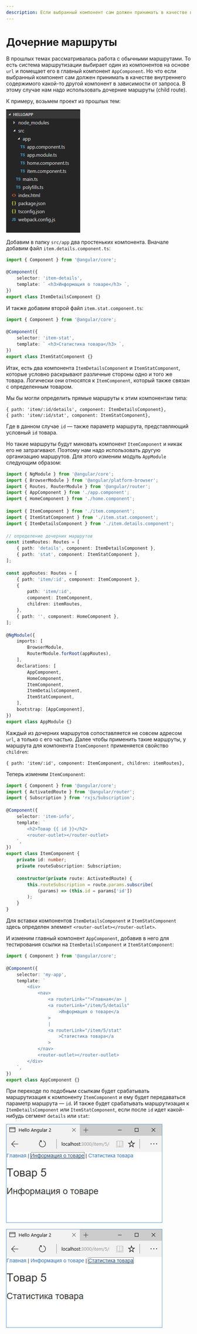 ```yaml
---
description: Если выбранный компонент сам должен принимать в качестве внутреннего содержимого какой-то другой компонент в зависимости от запроса. В этому случае нам надо использовать дочерние маршруты
---
```


# Дочерние маршруты

В прошлых темах рассматривалась работа с обычными маршрутами. То есть система маршрутизации выбирает один из компонентов на основе `url` и помещает его в главный компонент `AppComponent`. Но что если выбранный компонент сам должен принимать в качестве внутреннего содержимого какой-то другой компонент в зависимости от запроса. В этому случае нам надо использовать дочерние маршруты (child route).

К примеру, возьмем проект из прошлых тем:

![Структура проекта](child-route-1.png)

Добавим в папку `src/app` два простеньких компонента. Вначале добавим файл `item.details.component.ts`:

```typescript
import { Component } from '@angular/core';

@Component({
    selector: 'item-details',
    template: ` <h3>Информация о товаре</h3> `,
})
export class ItemDetailsComponent {}
```

И также добавим второй файл `item.stat.component.ts`:

```typescript
import { Component } from '@angular/core';

@Component({
    selector: 'item-stat',
    template: ` <h3>Статистика товара</h3> `,
})
export class ItemStatComponent {}
```

Итак, есть два компонента `ItemDetailsComponent` и `ItemStatComponent`, которые условно раскрывают различные стороны одно и того же товара. Логически они относятся к `ItemComponent`, который также связан с определенным товаром.

Мы бы могли определить прямые маршруты к этим компонентам типа:

```
{ path: 'item/:id/details', component: ItemDetailsComponent},
{ path: 'item/:id/stat', component: ItemStatComponent},
```

Где в данном случае `id` — также параметр маршрута, представляющий условный `id` товара.

Но такие маршруты будут миновать компонент `ItemComponent` и никак его не затрагивают. Поэтому нам надо использовать другую организацию маршрутов. Для этого изменим модуль `AppModule` следующим образом:

```typescript
import { NgModule } from '@angular/core';
import { BrowserModule } from '@angular/platform-browser';
import { Routes, RouterModule } from '@angular/router';
import { AppComponent } from './app.component';
import { HomeComponent } from './home.component';

import { ItemComponent } from './item.component';
import { ItemStatComponent } from './item.stat.component';
import { ItemDetailsComponent } from './item.details.component';

// определение дочерних маршрутов
const itemRoutes: Routes = [
    { path: 'details', component: ItemDetailsComponent },
    { path: 'stat', component: ItemStatComponent },
];

const appRoutes: Routes = [
    { path: 'item/:id', component: ItemComponent },
    {
        path: 'item/:id',
        component: ItemComponent,
        children: itemRoutes,
    },
    { path: '', component: HomeComponent },
];

@NgModule({
    imports: [
        BrowserModule,
        RouterModule.forRoot(appRoutes),
    ],
    declarations: [
        AppComponent,
        HomeComponent,
        ItemComponent,
        ItemDetailsComponent,
        ItemStatComponent,
    ],
    bootstrap: [AppComponent],
})
export class AppModule {}
```

Каждый из дочерних маршрутов сопоставляется не совсем адресом `url`, а только с его частью. Далее чтобы применить такие маршруты, у маршрута для компонента `ItemComponent` применяется свойство `children`:

```
{ path: 'item/:id', component: ItemComponent, children: itemRoutes},
```

Теперь изменим `ItemComponent`:

```typescript
import { Component } from '@angular/core';
import { ActivatedRoute } from '@angular/router';
import { Subscription } from 'rxjs/Subscription';

@Component({
    selector: 'item-info',
    template: `
        <h2>Товар {{ id }}</h2>
        <router-outlet></router-outlet>
    `,
})
export class ItemComponent {
    private id: number;
    private routeSubscription: Subscription;

    constructor(private route: ActivatedRoute) {
        this.routeSubscription = route.params.subscribe(
            (params) => (this.id = params['id'])
        );
    }
}
```

Для вставки компонентов `ItemDetailsComponent` и `ItemStatComponent` здесь определен элемент `<router-outlet></router-outlet>`.

И изменим главный компонент `AppComponent`, добавив в него для тестирования ссылки на `ItemDetailsComponent` и `ItemStatComponent`:

```typescript
import { Component } from '@angular/core';

@Component({
    selector: 'my-app',
    template: `
        <div>
            <nav>
                <a routerLink="">Главная</a> |
                <a routerLink="/item/5/details"
                    >Информация о товаре</a
                >
                |
                <a routerLink="/item/5/stat"
                    >Статистика товара</a
                >
            </nav>
            <router-outlet></router-outlet>
        </div>
    `,
})
export class AppComponent {}
```

При переходе по подобным ссылкам будет срабатывать маршрутизация к компоненту `ItemComponent` и ему будет передаваться параметр маршрута — `id`. И также будет срабатывать маршрутизация к `ItemDetailsComponent` или `ItemStatComponent`, если после `id` идет какой-нибудь сегмент `details` или `stat`:

![Скриншот](child-route-2.png)

![Скриншот](child-route-3.png)
